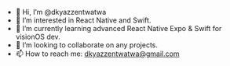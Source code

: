- 👋 Hi, I’m @dkyazzentwatwa
- 👀 I’m interested in React Native and Swift.
- 🌱 I’m currently learning advanced React Native Expo & Swift for visionOS dev.
- 💞️ I’m looking to collaborate on any projects.
- 📫 How to reach me: dkyazzentwatwa@gmail.com

<!---
dkyazzentwatwa/dkyazzentwatwa is a ✨ special ✨ repository because its `README.md` (this file) appears on your GitHub profile.
You can click the Preview link to take a look at your changes.
--->
